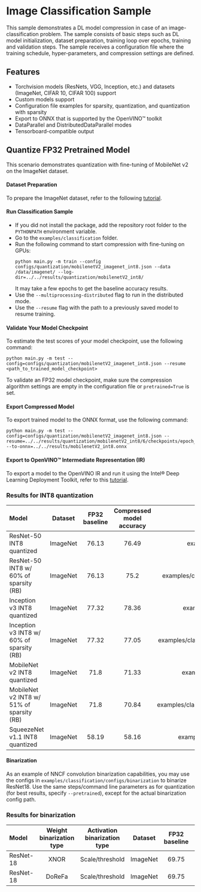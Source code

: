 # Image Classification Sample

This sample demonstrates a DL model compression in case of an image-classification problem. The sample consists of basic steps such as DL model initialization, dataset preparation, training loop over epochs, training and validation steps. The sample receives a configuration file where the training schedule, hyper-parameters, and compression settings are defined.

## Features

- Torchvision models (ResNets, VGG, Inception, etc.) and datasets (ImageNet, CIFAR 10, CIFAR 100) support
- Custom models support
- Configuration file examples for sparsity, quantization, and quantization with sparsity
- Export to ONNX that is supported by the OpenVINO™ toolkit
- DataParallel and DistributedDataParallel modes
- Tensorboard-compatible output

## Quantize FP32 Pretrained Model

This scenario demonstrates quantization with fine-tuning of MobileNet v2 on the ImageNet dataset.

#### Dataset Preparation

To prepare the ImageNet dataset, refer to the following [tutorial](https://github.com/pytorch/examples/tree/master/imagenet).

#### Run Classification Sample

- If you did not install the package, add the repository root folder to the `PYTHONPATH` environment variable.
- Go to the `examples/classification` folder.
- Run the following command to start compression with fine-tuning on GPUs:
    ```
    python main.py -m train --config configs/quantization/mobilenetV2_imagenet_int8.json --data /data/imagenet/ --log-dir=../../results/quantization/mobilenetV2_int8/
    ```
    It may take a few epochs to get the baseline accuracy results.
- Use the `--multiprocessing-distributed` flag to run in the distributed mode.
- Use the `--resume` flag with the path to a previously saved model to resume training.

#### Validate Your Model Checkpoint

To estimate the test scores of your model checkpoint, use the following command:
```
python main.py -m test --config=configs/quantization/mobilenetV2_imagenet_int8.json --resume <path_to_trained_model_checkpoint>
```
To validate an FP32 model checkpoint, make sure the compression algorithm settings are empty in the configuration file or `pretrained=True` is set.

#### Export Compressed Model

To export trained model to the ONNX format, use the following command:
```
python main.py -m test --config=configs/quantization/mobilenetV2_imagenet_int8.json --resume=../../results/quantization/mobilenetV2_int8/6/checkpoints/epoch_1.pth --to-onnx=../../results/mobilenetV2_int8.onnx
```

#### Export to OpenVINO™ Intermediate Representation (IR)

To export a model to the OpenVINO IR and run it using the Intel® Deep Learning Deployment Toolkit, refer to this [tutorial](https://software.intel.com/en-us/openvino-toolkit).

### Results for INT8 quantization

| Model | Dataset | FP32 baseline | Compressed model accuracy | Config path | Checkpoint |
| :-- | :-: | :-: | :-: | :-: | :-: |
| ResNet-50 INT8 quantized | ImageNet | 76.13 | 76.49 | examples/classification/configs/quantization/resnet50_imagenet_int8.json |  [Link](https://download.01.org/opencv/openvino_training_extensions/models/nncf/resnet50_imagenet_int8.pth) |
| ResNet-50 INT8 w/ 60% of sparsity (RB) | ImageNet | 76.13 | 75.2 | examples/classification/configs/sparsity_quantization/resnet50_imagenet_sparsity_int8.json |  [Link](https://download.01.org/opencv/openvino_training_extensions/models/nncf/resnet50_imagenet_sparsity_int8.pth) |
| Inception v3 INT8 quantized | ImageNet | 77.32 | 78.36 | examples/classification/configs/quantization/inceptionV3_imagenet_int8.json |  [Link](https://download.01.org/opencv/openvino_training_extensions/models/nncf/inception_v3_imagenet_int8.pth) |
| Inception v3 INT8 w/ 60% of sparsity (RB) | ImageNet | 77.32 | 77.05 | examples/classification/configs/sparsity_quantization/inceptionV3_imagenet_sparsity_int8.json |  [Link](https://download.01.org/opencv/openvino_training_extensions/models/nncf/inceptionV3_imagenet_sparsity_int8.pth) |
| MobileNet v2 INT8 quantized | ImageNet | 71.8 | 71.33 | examples/classification/configs/quantization/mobilenetV2_imagenet_int8.json |  [Link](https://download.01.org/opencv/openvino_training_extensions/models/nncf/mobilenetv2_imagenet_int8.pth) |
| MobileNet v2 INT8 w/ 51% of sparsity (RB) | ImageNet | 71.8 | 70.84 | examples/classification/configs/sparsity_quantization/mobilenetV2_imagenet_sparsity_int8.json |  [Link](https://download.01.org/opencv/openvino_training_extensions/models/nncf/mobilenetv2_imagenet_sparse_int8.pth) |
| SqueezeNet v1.1 INT8 quantized | ImageNet | 58.19 | 58.16 | examples/classification/configs/quantization/squeezenet1_1_imagenet_int8.json |  [Link](https://download.01.org/opencv/openvino_training_extensions/models/nncf/squeezenet1_1_imagenet_int8.pth) |

#### Binarization

As an example of NNCF convolution binarization capabilities, you may use the configs in `examples/classification/configs/binarization` to binarize ResNet18. Use the same steps/command line parameters as for quantization (for best results, specify `--pretrained`), except for the actual binarization config path.

### Results for binarization
| Model | Weight binarization type | Activation binarization type | Dataset | FP32 baseline | Compressed model accuracy | Config path | Checkpoint |
| :-- | :-: | :-: | :-: | :-: | :-: | :-: | :-: |
| ResNet-18 | XNOR | Scale/threshold | ImageNet | 69.75 | 61.71 | examples/classification/configs/binarization/resnet18_imagenet_bin_xnor.json |  [Link](https://download.01.org/opencv/openvino_training_extensions/models/nncf/resnet18_imagenet_binarization_xnor.pth) |
| ResNet-18 | DoReFa | Scale/threshold | ImageNet | 69.75 | 61.58 | examples/classification/configs/binarization/resnet18_imagenet_bin_dorefa.json |  [Link](https://download.01.org/opencv/openvino_training_extensions/models/nncf/resnet18_imagenet_binarization_dorefa.pth) |

